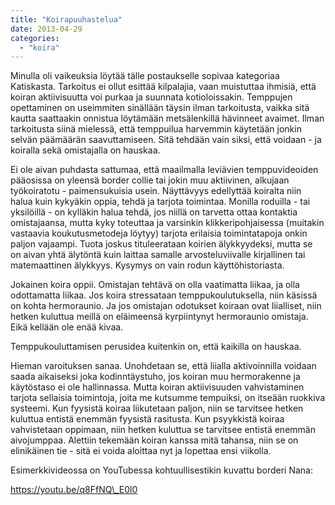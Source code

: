 ```yaml
---
title: "Koirapuuhastelua"
date: 2013-04-29
categories: 
  - "koira"
---
```


Minulla oli vaikeuksia löytää tälle postaukselle sopivaa kategoriaa Katiskasta. Tarkoitus ei ollut esittää kilpalajia, vaan muistuttaa ihmisiä, että koiran aktiivisuutta voi purkaa ja suunnata kotioloissakin. Temppujen opettaminen on useimmiten sinällään täysin ilman tarkoitusta, vaikka sitä kautta saattaakin onnistua löytämään metsälenkillä hävinneet avaimet. Ilman tarkoitusta siinä mielessä, että temppuilua harvemmin käytetään jonkin selvän päämäärän saavuttamiseen. Sitä tehdään vain siksi, että voidaan - ja koiralla sekä omistajalla on hauskaa.

<!--more-->

Ei ole aivan puhdasta sattumaa, että maailmalla leviävien temppuvideoiden pääosissa on yleensä border collie tai jokin muu aktiivinen, alkujaan työkoiratotu - paimensukuisia usein. Näyttävyys edellyttää koiralta niin halua kuin kykyäkin oppia, tehdä ja tarjota toimintaa. Monilla roduilla - tai yksilöillä - on kylläkin halua tehdä, jos niillä on tarvetta ottaa kontaktia omistajaansa, mutta kyky toteuttaa ja varsinkin klikkeripohjaisessa (muitakin vastaavia koukutusmetodeja löytyy) tarjota erilaisia toimintatapoja onkin paljon vajaampi. Tuota joskus tituleerataan koirien älykkyydeksi, mutta se on aivan yhtä älytöntä kuin laittaa samalle arvosteluviivalle kirjallinen tai matemaattinen älykkyys. Kysymys on vain rodun käyttöhistoriasta.

Jokainen koira oppii. Omistajan tehtävä on olla vaatimatta liikaa, ja olla odottamatta liikaa. Jos koira stressataan temppukoulutuksella, niin käsissä on kohta hermoraunio. Ja jos omistajan odotukset koiraan ovat liialliset, niin hetken kuluttua meillä on eläimeensä kyrpiintynyt hermoraunio omistaja. Eikä kellään ole enää kivaa.

Temppukouluttamisen perusidea kuitenkin on, että kaikilla on hauskaa.

Hieman varoituksen sanaa. Unohdetaan se, että liialla aktivoinnilla voidaan saada aikaiseksi joka kodinntäystuho, jos koiran muu hermorakenne ja käytöstaso ei ole hallinnassa. Mutta koiran aktiivisuuden vahvistaminen tarjota sellaisia toimintoja, joita me kutsumme tempuiksi, on itseään ruokkiva systeemi. Kun fyysistä koiraa liikutetaan paljon, niin se tarvitsee hetken kuluttua entistä enemmän fyysistä rasitusta. Kun psyykkistä koiraa vahvistetaan oppimaan, niin hetken kuluttua se tarvitsee entistä enemmän aivojumppaa. Alettiin tekemään koiran kanssa mitä tahansa, niin se on elinikäinen tie - sitä ei voida aloittaa nyt ja lopettaa ensi viikolla.

Esimerkkivideossa on YouTubessa kohtuullisestikin kuvattu borderi Nana:

https://youtu.be/q8FfNQ\_E0l0
